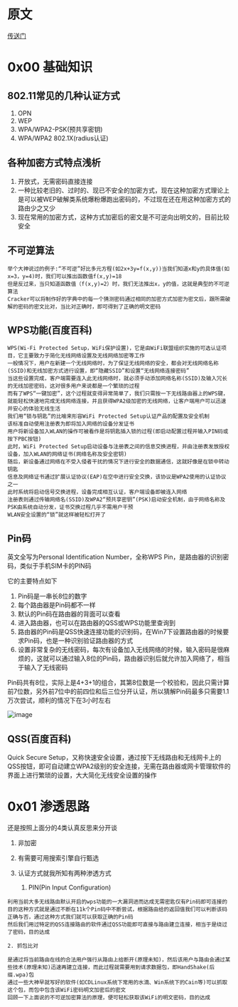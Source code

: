 # 原文
[传送门](https://blog.csdn.net/zdqdj1/article/details/50642948?ops_request_misc=%257B%2522request%255Fid%2522%253A%2522164464696216780271958376%2522%252C%2522scm%2522%253A%252220140713.130102334..%2522%257D&request_id=164464696216780271958376&biz_id=0&utm_medium=distribute.pc_search_result.none-task-blog-2~blog~sobaiduend~default-1-50642948.nonecase&utm_term=%E6%97%A0%E7%BA%BF%E7%BD%91%E7%BB%9C%E6%B8%97%E9%80%8F&spm=1018.2226.3001.4450)

# 0x00 基础知识
## 802.11常见的几种认证方式
1. OPN
2. WEP
3. WPA/WPA2-PSK(预共享密钥)
4. WPA/WPA2 802.1X(radius认证)
## 各种加密方式特点浅析
1. 开放式，无需密码直接连接
2. 一种比较老旧的、过时的、现已不安全的加密方式，现在这种加密方式理论上是可以被WEP破解类系统爆粉爆跑出密码的，不过现在还在用这种加密方式的路由少之又少
3. 现在常用的加密方式，这种方式加密后的密文是不可逆向出明文的，目前比较安全
## 不可逆算法
```
举个大神说过的例子:“不可逆”好比多元方程(如2x+3y=f(x,y))当我们知道x和y的具体值(如x=3，y=4)时，我们可以推出函数值f(x,y)=18
但是反过来，当只知道函数值（f(x,y)=2）时，我们无法推出x，y的值，这就是典型的不可逆算法
Cracker可以将制作好的字典中的每一个猜测密码通过相同的加密方式加密为密文后，跟所需破解的密码的密文比对，当比对正确时，即可得到了正确的明文密码
```
## WPS功能(百度百科)
```
WPS(Wi-Fi Protected Setup，WiFi保护设置)，它是由WiFi联盟组织实施的可选认证项目，它主要致力于简化无线网络设置及无线网络加密等工作
一般情况下，用户在新建一个无线网络时，为了保证无线网络的安全，都会对无线网络名称(SSID)和无线加密方式进行设置，即“隐藏SSID”和设置“无线网络连接密码”
当这些设置完成，客户端需要连入此无线网络时，就必须手动添加网络名称(SSID)及输入冗长的无线加密密码，这对很多用户来说都是一个繁琐的过程
而有了WPS“一键加密”，这个过程就变得异常简单了，我们只需按一下无线路由器上的WPS键，就能轻松快速地完成无线网络连接，并且获得WPA2级加密的无线网络，让客户端用户可以迅速并安心的体验无线生活
我们用“锁与钥匙”的比喻来形容WiFi Protected Setup认证产品的配置及安全机制
该标准自动使用注册表为即将加入网络的设备分发证书
用户将新设备加入WLAN的操作可被看作是将钥匙插入锁的过程(即启动配置过程并输入PIN码或按下PBC按钮)
此时，WiFi Protected Setup启动设备与注册表之间的信息交换进程，并由注册表发放授权设备，加入WLAN的网络证书(网络名称及安全密钥)
随后，新设备通过网络在不受入侵者干扰的情况下进行安全的数据通信，这就好像是在锁中转动钥匙
信息及网络证书通过扩展认证协议(EAP)在空中进行安全交换，该协议是WPA2使用的认证协议之一
此时系统将启动信号交换进程，设备完成相互认证，客户端设备即被连入网络
注册表则通过传输网络名(SSID)及WPA2“预共享密钥”(PSK)启动安全机制，由于网络名称及PSK由系统自动分发，证书交换过程几乎不需用户干预
WLAN安全设置的“锁”就这样被轻松打开了
```
## Pin码
英文全写为Personal Identification Number，全称WPS Pin，是路由器的识别密码，类似于手机SIM卡的PIN码

它的主要特点如下
1. Pin码是一串长8位的数字
2. 每个路由器是Pin码都不一样
3. 默认的Pin码在路由器的背面可以查看
4. 进入路由器，也可以在路由器的QSS或WPS功能里查询到
5. 路由器的Pin码是QSS快速连接功能的识别码，在Win7下设置路由器的时候要求Pin码，也是一种识别验证路由器的方式
6. 设置非常复杂的无线密码，每次有设备加入无线网络的时候，输入密码是很麻烦的，这就可以通过输入8位的Pin码，路由器识别后就允许加入网络了，相当于输入了无线密码

Pin码共有8位，实际上是4+3+1的组合，其第8位数是一个校验和，因此只需计算前7位数，另外前7位中的前四位和后三位分开认证，所以猜解Pin码最多只需要1.1万次尝试，顺利的情况下在3小时左右

![image](https://img-blog.csdn.net/20160207172237443?watermark/2/text/aHR0cDovL2Jsb2cuY3Nkbi5uZXQv/font/5a6L5L2T/fontsize/400/fill/I0JBQkFCMA==/dissolve/70/gravity/SouthEast)
## QSS(百度百科)
Quick Secure Setup，又称快速安全设置，通过按下无线路由和无线网卡上的QSS按钮，即可自动建立WPA2级别的安全连接，无需在路由器或网卡管理软件的界面上进行繁琐的设置，大大简化无线安全设置的操作

# 0x01 渗透思路
还是按照上面分的4类认真反思来分开谈
1. 非加密
2. 有需要可用搜索引擎自行甄选
3. 认证方式就我所知有两种渗透方式

	1. PIN(Pin Input Configuration)
```
利用当前大多无线路由默认开启的wps功能的一大漏洞进而达成无需密匙仅有Pin码即可连接的目的这种方式就是通过不断在11k个Pin码中不断尝试，根据路由给的返回值我们可以判断该码正确与否，通过这种方式我们就可以获取正确的Pin码
然后我们用过特定的QSS连接路由的软件通过QSS功能即可直接与路由建立连接，相当于是绕过了密码，目的达成
```
	2. 抓包比对
```
是通过将当前路由在线的合法用户强行从路由上给断开(原理未知)，然后该用户与路由会通过某些技术(原理未知)迅速再建立连接，而此过程就需要用到请求数据包，即HandShake(后缀.wpa)包
通过一些大神早就写好的软件(如CDLinux系统下常用的水滴、Win系统下的Cain等)可以抓取这个包，而包中包含该WiFi密码明文加密后的密文
回顾一下上面说的不可逆加密算法的原理，便可轻松获取该WiFi的明文密码，目的达成
```
